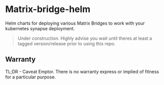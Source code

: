 # Matrix-bridge-helm
Helm charts for deploying various Matrix Bridges to work with your kubernetes synapse deployment.

> Under construction. Highly advise you wait until theres at least a tagged version/release prior to using this repo.

## Warranty
TL;DR - Caveat Emptor. There is no warranty express or implied of fitness for a particular purpose.